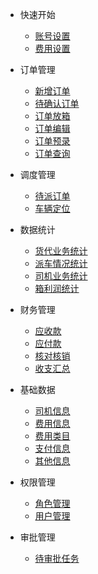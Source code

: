 - 快速开始
    - [账号设置](/account)
    - [费用设置](/fee)

- 订单管理
    - [新增订单](/addOrder)
    - [待确认订单](/unconfirmOrder)
    - [订单放箱](/orderPut)    
    - [订单编辑](/orderEdit)    
    - [订单预录](/orderPrerecord)    
    - [订单查询](/orderQuery) 

- 调度管理
    - [待派订单](/dispatchOrder)
    - [车辆定位](/location)

- 数据统计
    - [货代业务统计](/freightData) 
    - [派车情况统计](/dispatchData) 
    - [司机业务统计](/driverData) 
    - [箱利润统计](/profitData)

- 财务管理
    - [应收款](/income) 
    - [应付款](/payment) 
    - [核对核销](/check) 
    - [收支汇总](/balance)

- 基础数据
    - [司机信息](/driver) 
    - [费用信息](/cost) 
    - [费用类目](/category) 
    - [支付信息](/paymentInfo)
    - [其他信息](/otherInfo) 

- 权限管理
    - [角色管理](/role) 
    - [用户管理](/user) 

- 审批管理
    - [待审批任务](/task) 
 
      

      
    